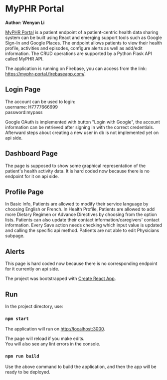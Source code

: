 # MyPHR Portal

<strong>Author: Wenyan Li</strong> <br>

[MyPHR Portal](https://myphr-portal.firebaseapp.com/) is a patient endpoint of a patient-centric health data sharing system can be built using React and emerging support tools such as Google Sign-In and Google Places. The endpoint allows patients to view their health profile, activities and episodes, configure alerts as well as add/edit information. The CRUD operations are supported by a Python Flask API called MyPHR API.

The application is running on Firebase, you can access from the link: https://myphr-portal.firebaseapp.com/. <br>

## Login Page 

The account can be used to login: <br>
username: H7777666699  
password:mypass

Google OAuth is implemented with button "Login with Google", the account information can be retrieved after signing in with the correct credentials. Afterward steps about creating a new user in db is not implemented yet on api side.  

## Dashboard Page

The page is supposed to show some graphical representation of the patient's health activity data. It is hard coded now because there is no endpoint for it on api side.

## Profile Page

In Basic Info, Patients are allowed to modify their service language by choosing English or French.
In Health Profile, Patients are allowed to add more Dietary Regimen or Advance Directives by choosing from the option lists.
Patients can also update their contact information/caregivers' contact information. Every Save action needs checking which input value is updated and calling the specific api method. Patients are not able to edit Physicians subpage.

## Alerts

This page is hard coded now because there is no corresponding endpoint for it currently on api side.




The project was bootstrapped with [Create React App](https://github.com/facebook/create-react-app).

## Run

In the project directory, use:

### `npm start`

The application will run on [http://localhost:3000](http://localhost:3000).

The page will reload if you make edits.<br>
You will also see any lint errors in the console.

### `npm run build`

Use the above command to build the application, and then the app will be ready to be deployed.


